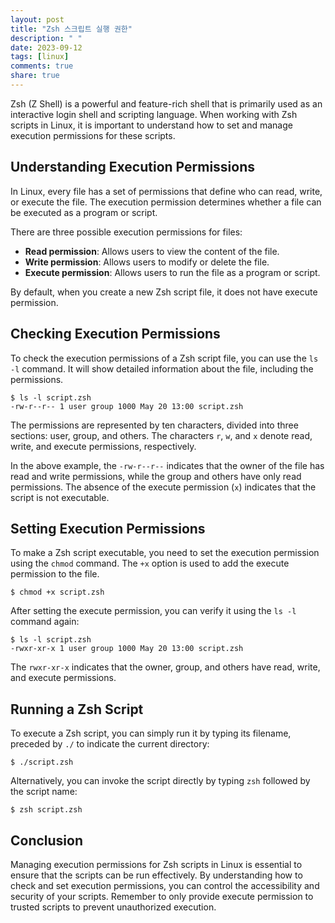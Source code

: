 ```yaml
---
layout: post
title: "Zsh 스크립트 실행 권한"
description: " "
date: 2023-09-12
tags: [linux]
comments: true
share: true
---
```


Zsh (Z Shell) is a powerful and feature-rich shell that is primarily used as an interactive login shell and scripting language. When working with Zsh scripts in Linux, it is important to understand how to set and manage execution permissions for these scripts.

## Understanding Execution Permissions

In Linux, every file has a set of permissions that define who can read, write, or execute the file. The execution permission determines whether a file can be executed as a program or script.

There are three possible execution permissions for files:

- **Read permission**: Allows users to view the content of the file.
- **Write permission**: Allows users to modify or delete the file.
- **Execute permission**: Allows users to run the file as a program or script.

By default, when you create a new Zsh script file, it does not have execute permission.

## Checking Execution Permissions

To check the execution permissions of a Zsh script file, you can use the `ls -l` command. It will show detailed information about the file, including the permissions.

```shell
$ ls -l script.zsh
-rw-r--r-- 1 user group 1000 May 20 13:00 script.zsh
```

The permissions are represented by ten characters, divided into three sections: user, group, and others. The characters `r`, `w`, and `x` denote read, write, and execute permissions, respectively.

In the above example, the `-rw-r--r--` indicates that the owner of the file has read and write permissions, while the group and others have only read permissions. The absence of the execute permission (`x`) indicates that the script is not executable.

## Setting Execution Permissions

To make a Zsh script executable, you need to set the execution permission using the `chmod` command. The `+x` option is used to add the execute permission to the file.

```shell
$ chmod +x script.zsh
```

After setting the execute permission, you can verify it using the `ls -l` command again:

```shell
$ ls -l script.zsh
-rwxr-xr-x 1 user group 1000 May 20 13:00 script.zsh
```

The `rwxr-xr-x` indicates that the owner, group, and others have read, write, and execute permissions.

## Running a Zsh Script

To execute a Zsh script, you can simply run it by typing its filename, preceded by `./` to indicate the current directory:

```shell
$ ./script.zsh
```

Alternatively, you can invoke the script directly by typing `zsh` followed by the script name:

```shell
$ zsh script.zsh
```

## Conclusion

Managing execution permissions for Zsh scripts in Linux is essential to ensure that the scripts can be run effectively. By understanding how to check and set execution permissions, you can control the accessibility and security of your scripts. Remember to only provide execute permission to trusted scripts to prevent unauthorized execution.